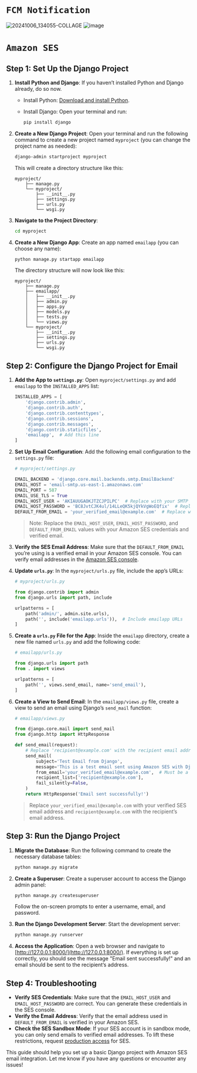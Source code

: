 
# `FCM Notification`

![20241006_134055-COLLAGE](https://github.com/user-attachments/assets/b0f8d8b0-160e-467c-ab6a-aa748562f8dd)
![image](https://github.com/user-attachments/assets/ec1dc18c-55a0-4bbd-856b-881b235c0ba7)

# `Amazon SES`

## Step 1: Set Up the Django Project

1. **Install Python and Django**: If you haven’t installed Python and Django already, do so now.

   - Install Python: [Download and install Python](https://www.python.org/downloads/).
   - Install Django: Open your terminal and run:

     ```bash
     pip install django
     ```

2. **Create a New Django Project**: Open your terminal and run the following command to create a new project named `myproject` (you can change the project name as needed):

   ```bash
   django-admin startproject myproject
   ```

   This will create a directory structure like this:

   ```
   myproject/
       ├── manage.py
       └── myproject/
           ├── __init__.py
           ├── settings.py
           ├── urls.py
           └── wsgi.py
   ```

3. **Navigate to the Project Directory**:

   ```bash
   cd myproject
   ```

4. **Create a New Django App**: Create an app named `emailapp` (you can choose any name):

   ```bash
   python manage.py startapp emailapp
   ```

   The directory structure will now look like this:

   ```
   myproject/
       ├── manage.py
       ├── emailapp/
       │   ├── __init__.py
       │   ├── admin.py
       │   ├── apps.py
       │   ├── models.py
       │   ├── tests.py
       │   └── views.py
       └── myproject/
           ├── __init__.py
           ├── settings.py
           ├── urls.py
           └── wsgi.py
   ```

## Step 2: Configure the Django Project for Email

1. **Add the App to `settings.py`**: Open `myproject/settings.py` and add `emailapp` to the `INSTALLED_APPS` list:

   ```python
   INSTALLED_APPS = [
       'django.contrib.admin',
       'django.contrib.auth',
       'django.contrib.contenttypes',
       'django.contrib.sessions',
       'django.contrib.messages',
       'django.contrib.staticfiles',
       'emailapp',  # Add this line
   ]
   ```

2. **Set Up Email Configuration**: Add the following email configuration to the `settings.py` file:

   ```python
   # myproject/settings.py

   EMAIL_BACKEND = 'django.core.mail.backends.smtp.EmailBackend'
   EMAIL_HOST = 'email-smtp.us-east-1.amazonaws.com'
   EMAIL_PORT = 587
   EMAIL_USE_TLS = True
   EMAIL_HOST_USER = 'AKIAUUGAOKJTZCJPILPC'  # Replace with your SMTP username
   EMAIL_HOST_PASSWORD = 'BC8JvtCJK4ul/14LLeQK5kjQYkVgWoEQfix'  # Replace with your SMTP password
   DEFAULT_FROM_EMAIL = 'your_verified_email@example.com'  # Replace with your verified SES email
   ```

   > Note: Replace the `EMAIL_HOST_USER`, `EMAIL_HOST_PASSWORD`, and `DEFAULT_FROM_EMAIL` values with your Amazon SES credentials and verified email.

3. **Verify the SES Email Address**: Make sure that the `DEFAULT_FROM_EMAIL` you’re using is a verified email in your Amazon SES console. You can verify email addresses in the [Amazon SES console](https://console.aws.amazon.com/ses/).

4. **Update `urls.py`**: In the `myproject/urls.py` file, include the app’s URLs:

   ```python
   # myproject/urls.py

   from django.contrib import admin
   from django.urls import path, include

   urlpatterns = [
       path('admin/', admin.site.urls),
       path('', include('emailapp.urls')),  # Include emailapp URLs
   ]
   ```

5. **Create a `urls.py` File for the App**: Inside the `emailapp` directory, create a new file named `urls.py` and add the following code:

   ```python
   # emailapp/urls.py

   from django.urls import path
   from . import views

   urlpatterns = [
       path('', views.send_email, name='send_email'),
   ]
   ```

6. **Create a View to Send Email**: In the `emailapp/views.py` file, create a view to send an email using Django’s `send_mail` function:

   ```python
   # emailapp/views.py

   from django.core.mail import send_mail
   from django.http import HttpResponse

   def send_email(request):
       # Replace 'recipient@example.com' with the recipient email address
       send_mail(
           subject='Test Email from Django',
           message='This is a test email sent using Amazon SES with Django.',
           from_email='your_verified_email@example.com',  # Must be a verified SES email
           recipient_list=['recipient@example.com'],
           fail_silently=False,
       )
       return HttpResponse('Email sent successfully!')
   ```

   > Replace `your_verified_email@example.com` with your verified SES email address and `recipient@example.com` with the recipient’s email address.

## Step 3: Run the Django Project

1. **Migrate the Database**: Run the following command to create the necessary database tables:

   ```bash
   python manage.py migrate
   ```

2. **Create a Superuser**: Create a superuser account to access the Django admin panel:

   ```bash
   python manage.py createsuperuser
   ```

   Follow the on-screen prompts to enter a username, email, and password.

3. **Run the Django Development Server**: Start the development server:

   ```bash
   python manage.py runserver
   ```

4. **Access the Application**: Open a web browser and navigate to [http://127.0.0.1:8000/](http://127.0.0.1:8000/). If everything is set up correctly, you should see the message "Email sent successfully!" and an email should be sent to the recipient’s address.

## Step 4: Troubleshooting

- **Verify SES Credentials**: Make sure that the `EMAIL_HOST_USER` and `EMAIL_HOST_PASSWORD` are correct. You can generate these credentials in the SES console.
- **Verify the Email Address**: Verify that the email address used in `DEFAULT_FROM_EMAIL` is verified in your Amazon SES.
- **Check the SES Sandbox Mode**: If your SES account is in sandbox mode, you can only send emails to verified email addresses. To lift these restrictions, request [production access](https://docs.aws.amazon.com/ses/latest/DeveloperGuide/request-production-access.html) for SES.

This guide should help you set up a basic Django project with Amazon SES email integration. Let me know if you have any questions or encounter any issues!
